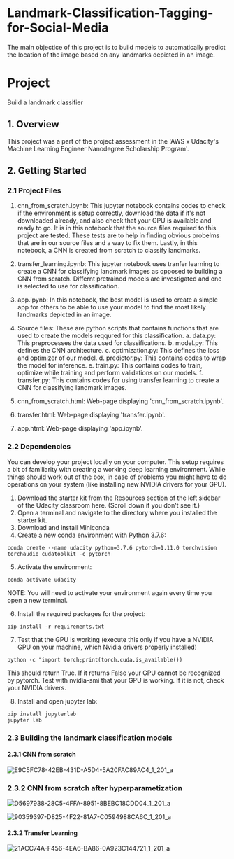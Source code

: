# Landmark-Classification-Tagging-for-Social-Media

The main objectice of this project is to build models to automatically predict the location of the image based on any landmarks depicted in an image.

# Project
Build a landmark classifier

## 1. Overview
This project was a part of the project assessment in the 'AWS x Udacity's Machine Learning Engineer Nanodegree Scholarship Program'.

## 2. Getting Started
### 2.1 Project Files
1. cnn_from_scratch.ipynb: This jupyter notebook contains codes to check if the environment is setup correctly, download the data if it's not downloaded already, and also check that your GPU is available and ready to go. It is in this notebook that the source files required to this project are tested. These tests are to help in finding obvious probelms that are in our source files and a way to fix them. Lastly, in this notebook, a CNN is created from scratch to classify landmarks.

2. transfer_learning.ipynb: This jupyter notebook uses tranfer learning to create a CNN for classifying landmark images as opposed to building a CNN from scratch. Differnt pretrained models are investigated and one is selected to use for classification.

3. app.ipynb: In this notebook, the best model is used to create a simple app for others to be able to use your model to find the most likely landmarks depicted in an image.

4. Source files: These are python scripts that contains functions that are used to create the models reqqured for this classification.
   a. data.py: This preprocesses the data used for classifications.
   b. model.py: This defines the CNN architecture.
   c. optimization.py: This defines the loss and optimizer of our model.
   d. predictor.py: This contains codes to wrap the model for inference.
   e. train.py: This contains codes to train, optimize while training and perform validations on our models.
   f. transfer.py: This contains codes for using transfer learning to create a CNN for classifying landmark images.

5. cnn_from_scratch.html: Web-page displaying 'cnn_from_scratch.ipynb'.

6. transfer.html: Web-page displaying 'transfer.ipynb'.

7. app.html: Web-page displaying 'app.ipynb'.

### 2.2 Dependencies
You can develop your project locally on your computer. This setup requires a bit of familiarity with creating a working deep learning environment. While things should work out of the box, in case of problems you might have to do operations on your system (like installing new NVIDIA drivers for your GPU). 

1. Download the starter kit from the Resources section of the left sidebar of the Udacity classroom here. (Scroll down if you don't see it.)
2. Open a terminal and navigate to the directory where you installed the starter kit.
3. Download and install Miniconda
4. Create a new conda environment with Python 3.7.6:
```
conda create --name udacity python=3.7.6 pytorch=1.11.0 torchvision torchaudio cudatoolkit -c pytorch
```
5. Activate the environment:
```
conda activate udacity
```
NOTE: You will need to activate your environment again every time you open a new terminal.

6. Install the required packages for the project:
```
pip install -r requirements.txt
```
7. Test that the GPU is working (execute this only if you have a NVIDIA GPU on your machine, which Nvidia drivers properly installed)
```
python -c "import torch;print(torch.cuda.is_available())
```
This should return True. If it returns False your GPU cannot be recognized by pytorch. Test with nvidia-smi that your GPU is working. If it is not, check your NVIDIA drivers.

8. Install and open jupyter lab:
```
pip install jupyterlab 
jupyter lab
```

### 2.3 Building the landmark classification models
#### 2.3.1 CNN from scratch

![E9C5FC78-42EB-431D-A5D4-5A20FAC89AC4_1_201_a](https://github.com/AdedejiAdewole/Landmark-Classification-Tagging-for-Social-Media/assets/50617984/34bbe40f-3b82-4e96-8ea0-98c434746902)


### 2.3.2 CNN from scratch after hyperparametization 

![D5697938-28C5-4FFA-8951-8BEBC18CDD04_1_201_a](https://github.com/AdedejiAdewole/Landmark-Classification-Tagging-for-Social-Media/assets/50617984/7307d3dd-94f8-47c0-ba1e-d20fdb7b9f4c)

![90359397-D825-4F22-81A7-C0594988CA6C_1_201_a](https://github.com/AdedejiAdewole/Landmark-Classification-Tagging-for-Social-Media/assets/50617984/89598751-d7ab-4249-bcb5-7e099b721cb2)


#### 2.3.2 Transfer Learning

![21ACC74A-F456-4EA6-BA86-0A923C144721_1_201_a](https://github.com/AdedejiAdewole/Landmark-Classification-Tagging-for-Social-Media/assets/50617984/2e298965-1ad8-4849-87a6-11ba7c545f0d)




